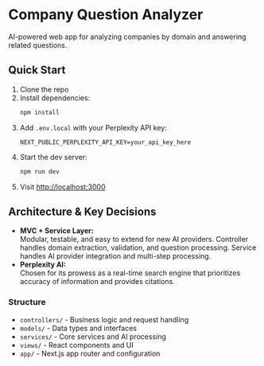 # Company Question Analyzer

AI-powered web app for analyzing companies by domain and answering related questions.

## Quick Start

1. Clone the repo
2. Install dependencies:  
    ```bash
    npm install
    ```
3. Add `.env.local` with your Perplexity API key:  
    ```
    NEXT_PUBLIC_PERPLEXITY_API_KEY=your_api_key_here
    ```
4. Start the dev server:  
    ```bash
    npm run dev
    ```
5. Visit [http://localhost:3000](http://localhost:3000)

## Architecture & Key Decisions

- **MVC + Service Layer:**  
  Modular, testable, and easy to extend for new AI providers. Controller handles domain extraction, validation, and question processing. Service handles AI provider integration and multi-step processing. 
- **Perplexity AI:**  
  Chosen for its prowess as a real-time search engine that prioritizes accuracy of information and provides citations.

### Structure
- `controllers/` - Business logic and request handling
- `models/` - Data types and interfaces
- `services/` - Core services and AI processing
- `views/` - React components and UI
- `app/` - Next.js app router and configuration


